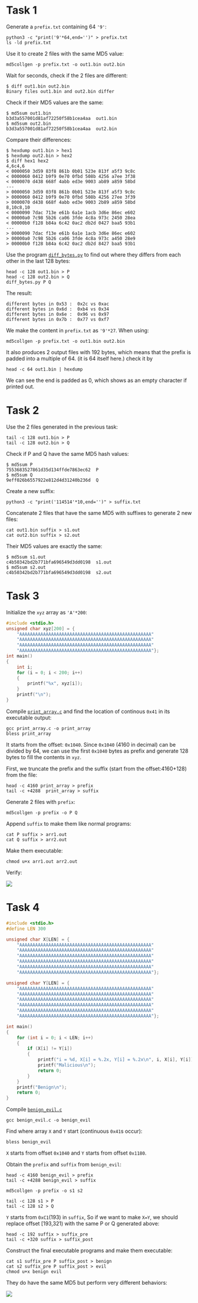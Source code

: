 # Task 1

Generate a `prefix.txt` containing 64 `'9'`:

```
python3 -c "print('9'*64,end='')" > prefix.txt
ls -ld prefix.txt
```

Use it to create 2 files with the same MD5 value:

```
md5collgen -p prefix.txt -o out1.bin out2.bin
```

Wait for seconds, check if the 2 files are different:

```
$ diff out1.bin out2.bin
Binary files out1.bin and out2.bin differ
```

Check if their MD5 values are the same:

```
$ md5sum out1.bin
b3d3a557001d81af72250f58b1cea4aa  out1.bin
$ md5sum out2.bin
b3d3a557001d81af72250f58b1cea4aa  out2.bin
```

Compare their differences:

```
$ hexdump out1.bin > hex1
$ hexdump out2.bin > hex2
$ diff hex1 hex2
4,6c4,6
< 0000050 3d59 83f8 861b 0b01 523e 813f a5f3 9c8c
< 0000060 0412 b9f9 0e70 0fbd 508b 4256 a7ee 3f38
< 0000070 d438 668f 4abb ed3e 9003 ab89 a859 58bd
---
> 0000050 3d59 03f8 861b 0b01 523e 813f a5f3 9c8c
> 0000060 0412 b9f9 0e70 0fbd 508b 4256 27ee 3f39
> 0000070 d438 668f 4abb ed3e 9003 2b89 a859 58bd
8,10c8,10
< 0000090 7dac 713e e61b 6a1e 1acb 3d6e 86ec e602
< 00000a0 7c98 5b26 ca06 3fde 4c8a 973c 2450 28ea
< 00000b0 f128 b84a 6c42 0ac2 db2d 0427 baa5 93b1
---
> 0000090 7dac f13e e61b 6a1e 1acb 3d6e 86ec e602
> 00000a0 7c98 5b26 ca06 3fde 4c8a 973c a450 28e9
> 00000b0 f128 b84a 6c42 0ac2 db2d 8427 baa5 93b1
```

Use the program [`diff_bytes.py`](./diff_bytes.py) to find out where they differs from each other in the last 128 bytes:

```
head -c 128 out1.bin > P
head -c 128 out2.bin > Q
diff_bytes.py P Q
```

The result:

```
different bytes in 0x53 :  0x2c vs 0xac
different bytes in 0x6d :  0xb4 vs 0x34
different bytes in 0x6e :  0x96 vs 0x97
different bytes in 0x7b :  0x77 vs 0xf7
```

We make the content in `prefix.txt` as `'9'*27`. When using:

```
md5collgen -p prefix.txt -o out1.bin out2.bin
```

It also produces 2 output files with 192 bytes, which means that the prefix is padded into a multiple of 64. (it is 64 itself here.) check it by 

```
head -c 64 out1.bin | hexdump
```

We can see the end is padded as 0, which shows as an empty character if printed out.

# Task 2

Use the 2 files generated in the previous task:

```
tail -c 128 out1.bin > P
tail -c 128 out2.bin > Q
```

Check if P and Q have the same MD5 hash values:

```
$ md5sum P
7553683527861d35d134ffde7863ec62  P
$ md5sum Q
9eff026b6557922e812d4d31240b236d  Q
```

Create a new suffix:

```
python3 -c "print('114514'*10,end='')" > suffix.txt
```

Concatenate 2 files that have the same MD5 with suffixes to generate 2 new files:

```
cat out1.bin suffix > s1.out
cat out2.bin suffix > s2.out
```

Their MD5 values are exactly the same:

```
$ md5sum s1.out
c4b50342bd2b771bfa696549d3dd0198  s1.out
$ md5sum s2.out
c4b50342bd2b771bfa696549d3dd0198  s2.out
```


# Task 3

Initialize the `xyz` array as `'A'*200`:

```c
#include <stdio.h>
unsigned char xyz[200] = {
    "AAAAAAAAAAAAAAAAAAAAAAAAAAAAAAAAAAAAAAAAAAAAAAAAAA"
    "AAAAAAAAAAAAAAAAAAAAAAAAAAAAAAAAAAAAAAAAAAAAAAAAAA"
    "AAAAAAAAAAAAAAAAAAAAAAAAAAAAAAAAAAAAAAAAAAAAAAAAAA"
    "AAAAAAAAAAAAAAAAAAAAAAAAAAAAAAAAAAAAAAAAAAAAAAAAAA"};
int main()
{
    int i;
    for (i = 0; i < 200; i++)
    {
        printf("%x", xyz[i]);
    }
    printf("\n");
}
```

Compile [`print_array.c`](./print_array.c) and find the location of continous `0x41` in its executable output:


```
gcc print_array.c -o print_array
bless print_array
```

It starts from the offset: `0x1040`. Since `0x1040` (4160 in decimal) can be divided by 64, we can use the first `0x1040` bytes as prefix and generate 128 bytes to fill the contents in `xyz`.

First, we truncate the prefix and the suffix (start from the offset:4160+128) from the file:

```
head -c 4160 print_array > prefix
tail -c +4288  print_array > suffix
```

Generate 2 files with `prefix`:

```
md5collgen -p prefix -o P Q
```

Append `suffix` to make them like normal programs:

```
cat P suffix > arr1.out
cat Q suffix > arr2.out
```

Make them executable:

```
chmod u+x arr1.out arr2.out
```

Verify:

![](./executable.png)

# Task 4

```c
#include <stdio.h>
#define LEN 300

unsigned char X[LEN] = {
    "AAAAAAAAAAAAAAAAAAAAAAAAAAAAAAAAAAAAAAAAAAAAAAAAAA"
    "AAAAAAAAAAAAAAAAAAAAAAAAAAAAAAAAAAAAAAAAAAAAAAAAAA"
    "AAAAAAAAAAAAAAAAAAAAAAAAAAAAAAAAAAAAAAAAAAAAAAAAAA"
    "AAAAAAAAAAAAAAAAAAAAAAAAAAAAAAAAAAAAAAAAAAAAAAAAAA"
    "AAAAAAAAAAAAAAAAAAAAAAAAAAAAAAAAAAAAAAAAAAAAAAAAAA"
    "AAAAAAAAAAAAAAAAAAAAAAAAAAAAAAAAAAAAAAAAAAAAAAAAAA"};

unsigned char Y[LEN] = {
    "AAAAAAAAAAAAAAAAAAAAAAAAAAAAAAAAAAAAAAAAAAAAAAAAAA"
    "AAAAAAAAAAAAAAAAAAAAAAAAAAAAAAAAAAAAAAAAAAAAAAAAAA"
    "AAAAAAAAAAAAAAAAAAAAAAAAAAAAAAAAAAAAAAAAAAAAAAAAAA"
    "AAAAAAAAAAAAAAAAAAAAAAAAAAAAAAAAAAAAAAAAAAAAAAAAAA"
    "AAAAAAAAAAAAAAAAAAAAAAAAAAAAAAAAAAAAAAAAAAAAAAAAAA"
    "AAAAAAAAAAAAAAAAAAAAAAAAAAAAAAAAAAAAAAAAAAAAAAAAAA"};

int main()
{
    for (int i = 0; i < LEN; i++)
    {
        if (X[i] != Y[i])
        {
            printf("i = %d, X[i] = %.2x, Y[i] = %.2x\n", i, X[i], Y[i]);
            printf("Malicious\n");
            return 0;
        }
    }
    printf("Benign\n");
    return 0;
}
```

Compile [`benign_evil.c`](./benign_evil.c)

```
gcc benign_evil.c -o benign_evil
```

Find where array `X` and `Y` start (continuous `0x41`s occur):

```
bless benign_evil
```

`X` starts from offset `0x1040` and `Y` starts from offset `0x1180`.

Obtain the `prefix` and `suffix` from `benign_evil`:

```
head -c 4160 benign_evil > prefix
tail -c +4288 benign_evil > suffix
```

```
md5collgen -p prefix -o s1 s2
```

```
tail -c 128 s1 > P
tail -c 128 s2 > Q
```

`Y` starts from `0xC1`(193) in `suffix`, So if we want to make `X=Y`, we should replace offset [193,321) with the same P or Q generated above:

```
head -c 192 suffix > suffix_pre
tail -c +320 suffix > suffix_post
```

Construct the final executable programs and make them executable:

```
cat s1 suffix_pre P suffix_post > benign
cat s2 suffix_pre P suffix_post > evil
chmod u+x benign evil
```

They do have the same MD5 but perform very different behaviors:

![](./behavior.png)

